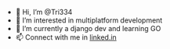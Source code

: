 - 👋 Hi, I’m @Tri334
- 👀 I’m interested in multiplatform development
- 🌱 I’m currently a django dev and learning GO
- 📫 Connect with me in [linked.in](https://www.linkedin.com/in/trikameranggi/)

<!---
Tri334/Tri334 is a ✨ special ✨ repository because its `README.md` (this file) appears on your GitHub profile.
You can click the Preview link to take a look at your changes.
--->
